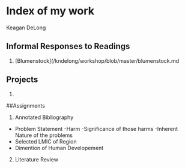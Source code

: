 # Index of my work

Keagan DeLong
## Informal Responses to Readings

1. [Blumenstock](/kndelong/workshop/blob/master/blumenstock.md

## Projects

1. 

##Assignments

 1. Annotated Bibliography
  - Problem Statement
    -Harm
    -Significance of those harms
    -Inherent Nature of the problems
  - Selected LMIC of Region
  - Dimention of Human Developement
  
 2. Literature Review
